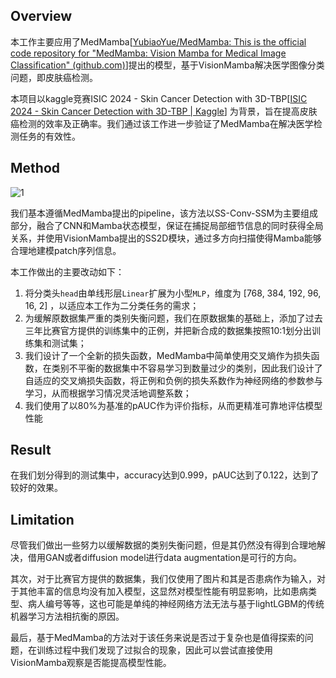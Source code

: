 
## Overview

本工作主要应用了MedMamba[[YubiaoYue/MedMamba: This is the official code repository for "MedMamba: Vision Mamba for Medical Image Classification" (github.com)](https://github.com/YubiaoYue/MedMamba)]提出的模型，基于VisionMamba解决医学图像分类问题，即皮肤癌检测。

本项目以kaggle竞赛ISIC 2024 - Skin Cancer Detection with 3D-TBP[[ISIC 2024 - Skin Cancer Detection with 3D-TBP | Kaggle](https://www.kaggle.com/competitions/isic-2024-challenge/overview)] 为背景，旨在提高皮肤癌检测的效率及正确率。我们通过该工作进一步验证了MedMamba在解决医学检测任务的有效性。

## Method
![1](https://github.com/user-attachments/assets/0ce35509-9f7d-49e6-944e-fe52d34420de)

我们基本遵循MedMamba提出的pipeline，该方法以SS-Conv-SSM为主要组成部分，融合了CNN和Mamba状态模型，保证在捕捉局部细节信息的同时获得全局关系，并使用VisionMamba提出的SS2D模块，通过多方向扫描使得Mamba能够合理地建模patch序列信息。

本工作做出的主要改动如下：

1. 将分类头`head`由单线形层`Linear`扩展为小型`MLP`，维度为 \[768, 384, 192, 96, 16, 2] ，以适应本工作为二分类任务的需求；
2. 为缓解原数据集严重的类别失衡问题，我们在原数据集的基础上，添加了过去三年比赛官方提供的训练集中的正例，并把新合成的数据集按照10:1划分出训练集和测试集；
3. 我们设计了一个全新的损失函数，MedMamba中简单使用交叉熵作为损失函数，在类别不平衡的数据集中不容易学习到数量过少的类别，因此我们设计了自适应的交叉熵损失函数，将正例和负例的损失系数作为神经网络的参数参与学习，从而根据学习情况灵活地调整系数；
4. 我们使用了以80%为基准的pAUC作为评价指标，从而更精准可靠地评估模型性能


## Result

在我们划分得到的测试集中，accuracy达到0.999，pAUC达到了0.122，达到了较好的效果。

## Limitation

尽管我们做出一些努力以缓解数据的类别失衡问题，但是其仍然没有得到合理地解决，借用GAN或者diffusion model进行data augmentation是可行的方向。

其次，对于比赛官方提供的数据集，我们仅使用了图片和其是否患病作为输入，对于其他丰富的信息均没有加入模型，这显然对模型性能有明显影响，比如患病类型、病人编号等等，这也可能是单纯的神经网络方法无法与基于lightLGBM的传统机器学习方法相抗衡的原因。

最后，基于MedMamba的方法对于该任务来说是否过于复杂也是值得探索的问题，在训练过程中我们发现了过拟合的现象，因此可以尝试直接使用VisionMamba观察是否能提高模型性能。


